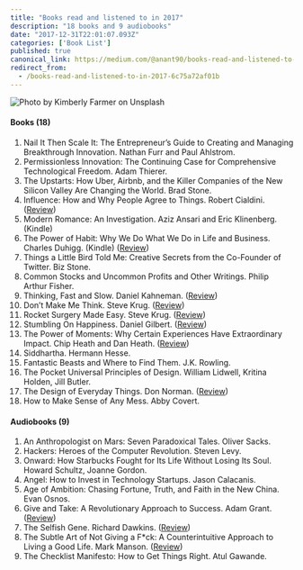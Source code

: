```yaml
---
title: "Books read and listened to in 2017"
description: "18 books and 9 audiobooks"
date: "2017-12-31T22:01:07.093Z"
categories: ['Book List']
published: true
canonical_link: https://medium.com/@anant90/books-read-and-listened-to-in-2017-6c75a72af01b
redirect_from:
  - /books-read-and-listened-to-in-2017-6c75a72af01b
---
```


![Photo by [Kimberly Farmer](https://unsplash.com/photos/lUaaKCUANVI) on [Unsplash](https://unsplash.com/)](/assets/blog/books-read-and-listened-to-in-2017/asset-1.jpeg)

#### Books (18)

1.  Nail It Then Scale It: The Entrepreneur’s Guide to Creating and Managing Breakthrough Innovation. Nathan Furr and Paul Ahlstrom.
2.  Permissionless Innovation: The Continuing Case for Comprehensive Technological Freedom. Adam Thierer.
3.  The Upstarts: How Uber, Airbnb, and the Killer Companies of the New Silicon Valley Are Changing the World. Brad Stone.
4.  Influence: How and Why People Agree to Things. Robert Cialdini. ([Review](https://anantjain.dev/influence-the-psychology-of-persuasion-4805ae32300f))
5.  Modern Romance: An Investigation. Aziz Ansari and Eric Klinenberg. (Kindle)
6.  The Power of Habit: Why We Do What We Do in Life and Business. Charles Duhigg. (Kindle) ([Review](https://anantjain.dev/the-power-of-habit/))
7.  Things a Little Bird Told Me: Creative Secrets from the Co-Founder of Twitter. Biz Stone.
8.  Common Stocks and Uncommon Profits and Other Writings. Philip Arthur Fisher.
9.  Thinking, Fast and Slow. Daniel Kahneman. ([Review](https://anantjain.dev/thinking-fast-and-slow-d1ce7c58215b))
10.  Don’t Make Me Think. Steve Krug. ([Review](https://anantjain.dev/dont-make-me-think/))
11.  Rocket Surgery Made Easy. Steve Krug. ([Review](https://anantjain.dev/rocket-surgery-made-easy/))
12.  Stumbling On Happiness. Daniel Gilbert. ([Review](https://anantjain.dev/stumbling-on-happiness-d64cb71b3691))
13.  The Power of Moments: Why Certain Experiences Have Extraordinary Impact. Chip Heath and Dan Heath. ([Review](https://anantjain.dev/the-power-of-moments-857ed275fde2))
14.  Siddhartha. Hermann Hesse.
15.  Fantastic Beasts and Where to Find Them. J.K. Rowling.
16.  The Pocket Universal Principles of Design. William Lidwell, Kritina Holden, Jill Butler.
17.  The Design of Everyday Things. Don Norman. ([Review](https://anantjain.dev/the-design-of-everyday-things-56a16048e6e0))
18.  How to Make Sense of Any Mess. Abby Covert.

#### Audiobooks (9)

1.  An Anthropologist on Mars: Seven Paradoxical Tales. Oliver Sacks.
2.  Hackers: Heroes of the Computer Revolution. Steven Levy.
3.  Onward: How Starbucks Fought for Its Life Without Losing Its Soul. Howard Schultz, Joanne Gordon.
4.  Angel: How to Invest in Technology Startups. Jason Calacanis.
5.  Age of Ambition: Chasing Fortune, Truth, and Faith in the New China. Evan Osnos.
6.  Give and Take: A Revolutionary Approach to Success. Adam Grant. ([Review](https://anantjain.dev/give-and-take-a-revolutionary-approach-to-success/))
7.  The Selfish Gene. Richard Dawkins. ([Review](https://anantjain.dev/the-selfish-gene-60d38c4e0e90))
8.  The Subtle Art of Not Giving a F\*ck: A Counterintuitive Approach to Living a Good Life. Mark Manson. ([Review](https://anantjain.dev/the-subtle-art-of-not-giving-a-f-ck/))
9.  The Checklist Manifesto: How to Get Things Right. Atul Gawande.
